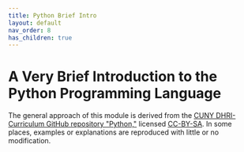 ```yaml
---
title: Python Brief Intro
layout: default
nav_order: 8
has_children: true
---
```

# A Very Brief Introduction to the Python Programming Language

The general approach of this module is derived from the [CUNY DHRI-Curriculum GitHub repository "Python,"](https://github.com/DHRI-Curriculum/python) licensed [CC-BY-SA](http://creativecommons.org/licenses/by-sa/4.0/). In some places, examples or explanations are reproduced with little or no modification.